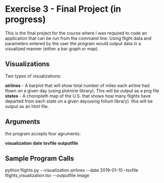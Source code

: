 # Exercise 3 - Final Project (in progress)

This is the final project for the course where I was required to code an application that can be run from the command line. Using flight data and parameters entered by the user the program would output data in a visualized manner (either a bar graph or map). 

## Visualizations

Two types of visualizations:

**airlines** - A barplot that will show total number of miles each airline had flown on a given day (using plotnine library). This will be output as a png file
**states** - A choropleth map of the U.S. that shows how many flights have departed from each state on a given day(using folium library). this will be output as an html file. 


## Arguments

the program accepts four agruments: 

**visualization**
**date**
**tsvfile**
**outputfile**


## Sample Program Calls 

python flights.py --visualization airlines --date 2019-01-10 -tsvfile flights_visualization.tsv --outputfile image
